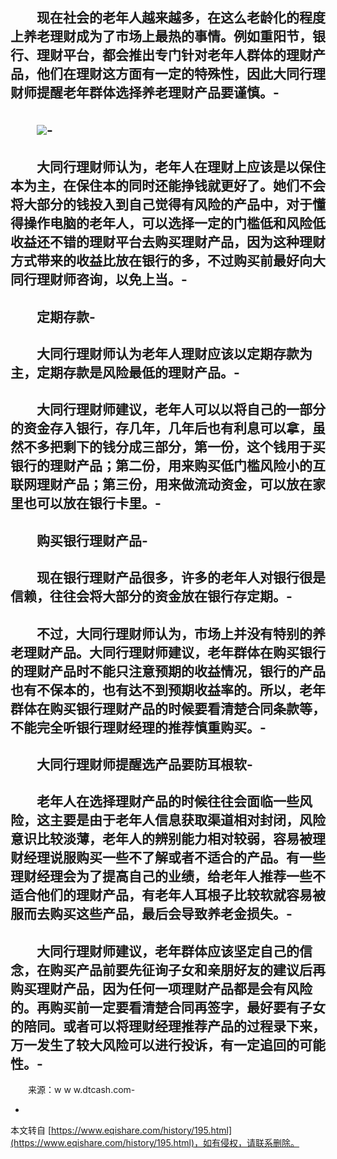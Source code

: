 　　现在社会的老年人越来越多，在这么老龄化的程度上养老理财成为了市场上最热的事情。例如重阳节，银行、理财平台，都会推出专门针对老年人群体的理财产品，他们在理财这方面有一定的特殊性，因此大同行理财师提醒老年群体选择养老理财产品要谨慎。-
-
　　![](http://i01.c.aliimg.com/img/ibank/2014/964/819/1581918469_101212464.jpg)-
-
　　大同行理财师认为，老年人在理财上应该是以保住本为主，在保住本的同时还能挣钱就更好了。她们不会将大部分的钱投入到自己觉得有风险的产品中，对于懂得操作电脑的老年人，可以选择一定的门槛低和风险低收益还不错的理财平台去购买理财产品，因为这种理财方式带来的收益比放在银行的多，不过购买前最好向大同行理财师咨询，以免上当。-
-
　　定期存款-
-
　　大同行理财师认为老年人理财应该以定期存款为主，定期存款是风险最低的理财产品。-
-
　　大同行理财师建议，老年人可以以将自己的一部分的资金存入银行，存几年，几年后也有利息可以拿，虽然不多把剩下的钱分成三部分，第一份，这个钱用于买银行的理财产品；第二份，用来购买低门槛风险小的互联网理财产品；第三份，用来做流动资金，可以放在家里也可以放在银行卡里。-
-
　　购买银行理财产品-
-
　　现在银行理财产品很多，许多的老年人对银行很是信赖，往往会将大部分的资金放在银行存定期。-
-
　　不过，大同行理财师认为，市场上并没有特别的养老理财产品。大同行理财师建议，老年群体在购买银行的理财产品时不能只注意预期的收益情况，银行的产品也有不保本的，也有达不到预期收益率的。所以，老年群体在购买银行理财产品的时候要看清楚合同条款等，不能完全听银行理财经理的推荐慎重购买。-
-
　　大同行理财师提醒选产品要防耳根软-
-
　　老年人在选择理财产品的时候往往会面临一些风险，这主要是由于老年人信息获取渠道相对封闭，风险意识比较淡薄，老年人的辨别能力相对较弱，容易被理财经理说服购买一些不了解或者不适合的产品。有一些理财经理会为了提高自己的业绩，给老年人推荐一些不适合他们的理财产品，有老年人耳根子比较软就容易被服而去购买这些产品，最后会导致养老金损失。-
-
　　大同行理财师建议，老年群体应该坚定自己的信念，在购买产品前要先征询子女和亲朋好友的建议后再购买理财产品，因为任何一项理财产品都是会有风险的。再购买前一定要看清楚合同再签字，最好要有子女的陪同。或者可以将理财经理推荐产品的过程录下来，万一发生了较大风险可以进行投诉，有一定追回的可能性。-
-
　　来源：w w w.dtcash.com-

-

本文转自 [https://www.eqishare.com/history/195.html](https://www.eqishare.com/history/195.html)，如有侵权，请联系删除。